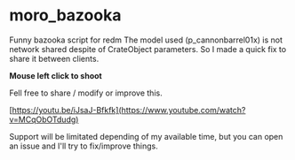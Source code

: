 # moro_bazooka
Funny bazooka script for redm
The model used (p_cannonbarrel01x) is not network shared despite of CrateObject parameters.
So I made a quick fix to share it between clients.

**Mouse left click to shoot**

Fell free to share / modify or improve this.

[https://youtu.be/iJsaJ-Bfkfk](https://www.youtube.com/watch?v=MCqObOTdudg)

Support will be limitated depending of my available time, but you can open an issue and I'll try to fix/improve things.
